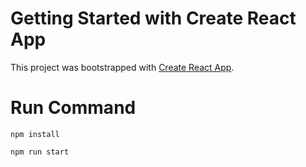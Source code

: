 # Getting Started with Create React App

This project was bootstrapped with [Create React App](https://github.com/facebook/create-react-app).

# Run Command

`npm install`

`npm run start`
